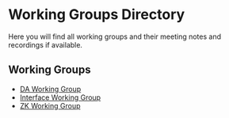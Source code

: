 # Working Groups Directory

Here you will find all working groups
and their meeting notes and recordings if available.

## Working Groups

- [DA Working Group](../wgs/da/README.md)
- [Interface Working Group](../wgs/interface/README.md)
- [ZK Working Group](../wgs/zk/README.md)
